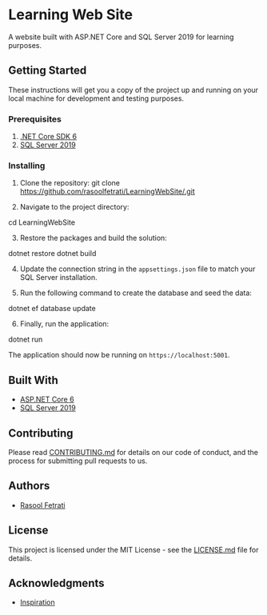 # Learning Web Site

A website built with ASP.NET Core and SQL Server 2019 for learning purposes.

## Getting Started

These instructions will get you a copy of the project up and running on your local machine for development and testing purposes.

### Prerequisites

1. [.NET Core SDK 6](https://dotnet.microsoft.com/download/dotnet-core)
2. [SQL Server 2019](https://www.microsoft.com/en-us/sql-server/sql-server-downloads)

### Installing

1. Clone the repository:
git clone https://github.com/rasoolfetrati/LearningWebSite/.git

2. Navigate to the project directory:

cd LearningWebSite

3. Restore the packages and build the solution:

dotnet restore
dotnet build

4. Update the connection string in the `appsettings.json` file to match your SQL Server installation.

5. Run the following command to create the database and seed the data:

dotnet ef database update

6. Finally, run the application:

dotnet run

The application should now be running on `https://localhost:5001`.

## Built With

- [ASP.NET Core 6](https://docs.microsoft.com/en-us/aspnet/core/?view=aspnetcore)
- [SQL Server 2019](https://docs.microsoft.com/en-us/sql/sql-server/?view=sql-server-ver15)

## Contributing

Please read [CONTRIBUTING.md](https://github.com/rasoolfetrati/LearningWebSite/blob/master/CONTRIBUTING.md) for details on our code of conduct, and the process for submitting pull requests to us.



## Authors

- [Rasool Fetrati](https://github.com/rasoolfetrati)

## License

This project is licensed under the MIT License - see the [LICENSE.md](https://github.com/rasoolfetrati/LearningWebSite/blob/master/LICENSE) file for details.

## Acknowledgments

- [Inspiration](https://github.com/rasoolfetrati/LearningWebSite/)

